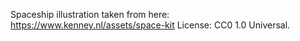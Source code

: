 Spaceship illustration taken from here:
https://www.kenney.nl/assets/space-kit
License: CC0 1.0 Universal.




